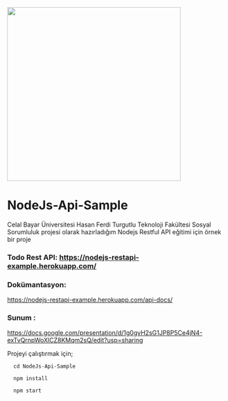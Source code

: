 
<img src="https://miro.medium.com/max/2560/1*MuVcoMPyJcq8G4qf5s3HGQ.png"  width="400" />

# NodeJs-Api-Sample
Celal Bayar Üniversitesi Hasan Ferdi Turgutlu Teknoloji Fakültesi Sosyal Sorumluluk projesi olarak hazırladığım
Nodejs Restful API eğitimi için örnek bir proje

### Todo Rest API: https://nodejs-restapi-example.herokuapp.com/

### Dokümantasyon: 
https://nodejs-restapi-example.herokuapp.com/api-docs/

### Sunum : 
https://docs.google.com/presentation/d/1g0gyH2sG1JP8P5Ce4jN4-exTvQrnpWoXlCZ8KMqm2sQ/edit?usp=sharing

Projeyi çalıştırmak için;
```
  cd NodeJs-Api-Sample
  
  npm install
  
  npm start
```
